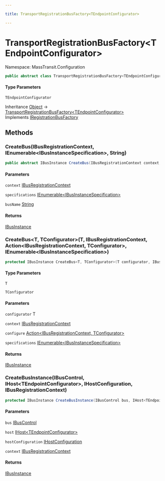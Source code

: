 ```yaml
---

title: TransportRegistrationBusFactory<TEndpointConfigurator>

---
```


# TransportRegistrationBusFactory\<TEndpointConfigurator\>

Namespace: MassTransit.Configuration

```csharp
public abstract class TransportRegistrationBusFactory<TEndpointConfigurator> : IRegistrationBusFactory
```

#### Type Parameters

`TEndpointConfigurator`<br/>

Inheritance [Object](https://learn.microsoft.com/en-us/dotnet/api/system.object) → [TransportRegistrationBusFactory\<TEndpointConfigurator\>](../masstransit-configuration/transportregistrationbusfactory-1)<br/>
Implements [IRegistrationBusFactory](../masstransit/iregistrationbusfactory)

## Methods

### **CreateBus(IBusRegistrationContext, IEnumerable\<IBusInstanceSpecification\>, String)**

```csharp
public abstract IBusInstance CreateBus(IBusRegistrationContext context, IEnumerable<IBusInstanceSpecification> specifications, string busName)
```

#### Parameters

`context` [IBusRegistrationContext](../masstransit/ibusregistrationcontext)<br/>

`specifications` [IEnumerable\<IBusInstanceSpecification\>](https://learn.microsoft.com/en-us/dotnet/api/system.collections.generic.ienumerable-1)<br/>

`busName` [String](https://learn.microsoft.com/en-us/dotnet/api/system.string)<br/>

#### Returns

[IBusInstance](../masstransit-transports/ibusinstance)<br/>

### **CreateBus\<T, TConfigurator\>(T, IBusRegistrationContext, Action\<IBusRegistrationContext, TConfigurator\>, IEnumerable\<IBusInstanceSpecification\>)**

```csharp
protected IBusInstance CreateBus<T, TConfigurator>(T configurator, IBusRegistrationContext context, Action<IBusRegistrationContext, TConfigurator> configure, IEnumerable<IBusInstanceSpecification> specifications)
```

#### Type Parameters

`T`<br/>

`TConfigurator`<br/>

#### Parameters

`configurator` T<br/>

`context` [IBusRegistrationContext](../masstransit/ibusregistrationcontext)<br/>

`configure` [Action\<IBusRegistrationContext, TConfigurator\>](https://learn.microsoft.com/en-us/dotnet/api/system.action-2)<br/>

`specifications` [IEnumerable\<IBusInstanceSpecification\>](https://learn.microsoft.com/en-us/dotnet/api/system.collections.generic.ienumerable-1)<br/>

#### Returns

[IBusInstance](../masstransit-transports/ibusinstance)<br/>

### **CreateBusInstance(IBusControl, IHost\<TEndpointConfigurator\>, IHostConfiguration, IBusRegistrationContext)**

```csharp
protected IBusInstance CreateBusInstance(IBusControl bus, IHost<TEndpointConfigurator> host, IHostConfiguration hostConfiguration, IBusRegistrationContext context)
```

#### Parameters

`bus` [IBusControl](../../masstransit-abstractions/masstransit/ibuscontrol)<br/>

`host` [IHost\<TEndpointConfigurator\>](../masstransit-transports/ihost-1)<br/>

`hostConfiguration` [IHostConfiguration](../masstransit-configuration/ihostconfiguration)<br/>

`context` [IBusRegistrationContext](../masstransit/ibusregistrationcontext)<br/>

#### Returns

[IBusInstance](../masstransit-transports/ibusinstance)<br/>
